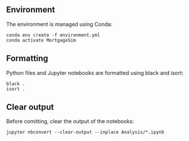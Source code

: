 ## Environment

The environment is managed using Conda:

    conda env create -f environment.yml
    conda activate MortgageSim


## Formatting

Python files and Jupyter notebooks are formatted using black and isort:

    black .
    isort .


## Clear output

Before comitting, clear the output of the notebooks:

    jupyter nbconvert --clear-output --inplace Analysis/*.ipynb
